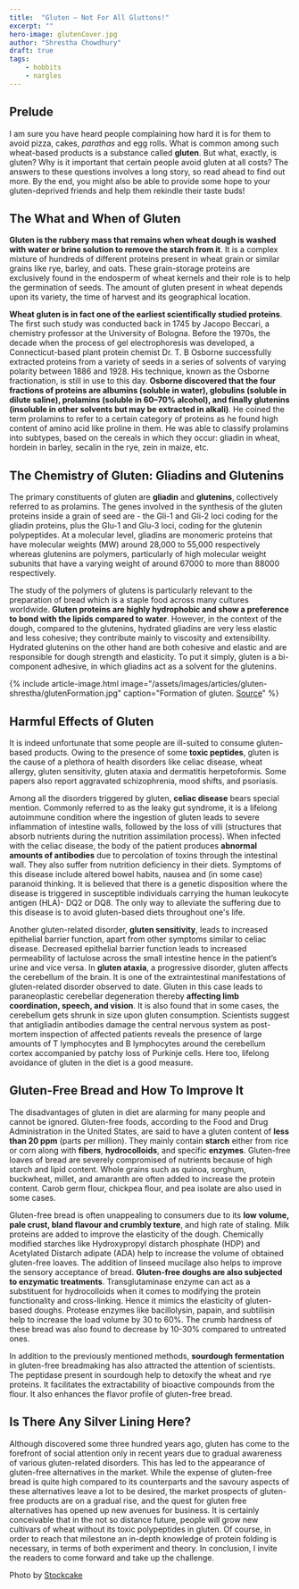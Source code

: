 ```yaml
---
title:  "Gluten – Not For All Gluttons!"
excerpt: ""
hero-image: glutenCover.jpg
author: "Shrestha Chowdhury"
draft: true
tags:
    - hobbits
    - nargles
---
```


## Prelude
I am sure you have heard people complaining how hard it is for them to avoid pizza, cakes, _parathas_ and egg rolls. What is common among such wheat-based products is a substance called **gluten**. But what, exactly, is gluten? Why is it important that certain people avoid gluten at all costs? The answers to these questions involves a long story, so read ahead to find out more. By the end, you might also be able to provide some hope to your gluten-deprived friends and help them rekindle their taste buds!  

## The What and When of Gluten
**Gluten is the rubbery mass that remains when wheat dough is washed with water or brine solution to remove the starch from it**. It is a complex mixture of hundreds of different proteins present in wheat grain or similar grains like rye, barley, and oats. These grain-storage proteins are exclusively found in the endosperm of wheat kernels and their role is to help the germination of seeds. The amount of gluten present in wheat depends upon its variety, the time of harvest and its geographical location.

**Wheat gluten is in fact one of the earliest scientifically studied proteins**. The first such study was conducted back in 1745 by Jacopo Beccari, a chemistry professor at the University of Bologna. Before the 1970s, the decade when the process of gel electrophoresis was developed, a Connecticut-based plant protein chemist Dr. T. B Osborne successfully extracted proteins from a variety of seeds in a series of solvents of varying polarity between 1886 and 1928. His technique, known as the Osborne fractionation, is still in use to this day. **Osborne discovered that the four fractions of proteins are albumins (soluble in water), globulins (soluble in dilute saline), prolamins (soluble in 60–70% alcohol), and finally glutenins (insoluble in other solvents but may be extracted in alkali)**. He coined the term prolamins to refer to a certain category of proteins as he found high content of amino acid like proline in them. He was able to classify prolamins into subtypes, based on the cereals in which they occur: gliadin in wheat, hordein in barley, secalin in the rye, zein in maize, etc.

## The Chemistry of Gluten: Gliadins and Glutenins
The primary constituents of gluten are **gliadin** and **glutenins**, collectively referred to as prolamins. The genes involved in the synthesis of the gluten proteins inside a grain of seed are - the Gli-1 and Gli-2 loci coding for the gliadin proteins, plus the Glu-1 and Glu-3 loci, coding for the glutenin polypeptides. At a molecular level, gliadins are monomeric proteins that have molecular weights (MW) around 28,000 to 55,000 respectively whereas glutenins are polymers, particularly of high molecular weight subunits that have a varying weight of around 67000 to more than 88000 respectively.

The study of the polymers of glutens is particularly relevant to the preparation of bread which is a staple food across many cultures worldwide. **Gluten proteins are highly hydrophobic and show a preference to bond with the lipids compared to water**. However, in the context of the dough, compared to the glutenins, hydrated gliadins are very less elastic and less cohesive; they contribute mainly to viscosity and extensibility. Hydrated glutenins on the other hand are both cohesive and elastic and are responsible for dough strength and elasticity. To put it simply, gluten is a bi-component adhesive, in which gliadins act as a solvent for the glutenins.

{% include article-image.html image="/assets/images/articles/gluten-shrestha/glutenFormation.jpg" caption="Formation of gluten. [Source](https://paleofoundation.com/gluten/)" %}

## Harmful Effects of Gluten
It is indeed unfortunate that some people are ill-suited to consume gluten-based products. Owing to the presence of some **toxic peptides**, gluten is the cause of a plethora of health disorders like celiac disease, wheat allergy, gluten sensitivity, gluten ataxia and dermatitis herpetoformis. Some papers also report aggravated schizophrenia, mood shifts, and psoriasis.

Among all the disorders triggered by gluten, **celiac disease** bears special mention. Commonly referred to as the leaky gut syndrome, it is a lifelong autoimmune condition where the ingestion of gluten leads to severe inflammation of intestine walls, followed by the loss of villi (structures that absorb nutrients during the nutrition assimilation process). When infected with the celiac disease, the body of the patient produces **abnormal amounts of antibodies** due to percolation of toxins through the intestinal wall. They also suffer from nutrition deficiency in their diets. Symptoms of this disease include altered bowel habits, nausea and (in some case) paranoid thinking. It is believed that there is a genetic disposition where the disease is triggered in susceptible individuals carrying the human leukocyte antigen (HLA)- DQ2 or DQ8. The only way to alleviate the suffering due to this disease is to avoid gluten-based diets throughout one's life.

Another gluten-related disorder, **gluten sensitivity**, leads to increased epithelial barrier function, apart from other symptoms similar to celiac disease. Decreased epithelial barrier function leads to increased permeability of lactulose across the small intestine hence in the patient’s urine and vice versa. In **gluten ataxia**, a progressive disorder, gluten affects the cerebellum of the brain. It is one of the extraintestinal manifestations of gluten-related disorder observed to date. Gluten in this case leads to paraneoplastic cerebellar degeneration thereby **affecting limb coordination, speech, and vision**. It is also found that in some cases, the cerebellum gets shrunk in size upon gluten consumption. Scientists suggest that antigliadin antibodies damage the central nervous system as post-mortem inspection of affected patients reveals the presence of large amounts of T lymphocytes and B lymphocytes around the cerebellum cortex accompanied by patchy loss of Purkinje cells. Here too, lifelong avoidance of gluten in the diet is a good measure.

## Gluten-Free Bread and How To Improve It
The disadvantages of gluten in diet are alarming for many people and cannot be ignored. Gluten-free foods, according to the Food and Drug Administration in the United States, are said to have a gluten content of **less than 20 ppm** (parts per million). They mainly contain **starch** either from rice or corn along with **fibers**, **hydrocolloids**, and specific **enzymes**. Gluten-free loaves of bread are severely compromised of nutrients because of high starch and lipid content. Whole grains such as quinoa, sorghum, buckwheat, millet, and amaranth are often added to increase the protein content. Carob germ flour, chickpea flour, and pea isolate are also used in some cases.

Gluten-free bread is often unappealing to consumers due to its **low volume, pale crust, bland flavour and crumbly texture**, and high rate of staling. Milk proteins are added to improve the elasticity of the dough. Chemically modified starches like Hydroxypropyl distarch phosphate (HDP) and Acetylated Distarch adipate (ADA) help to increase the volume of obtained gluten-free loaves. The addition of linseed mucilage also helps to improve the sensory acceptance of bread. **Gluten-free doughs are also subjected to enzymatic treatments**. Transglutaminase enzyme can act as a substituent for hydrocolloids when it comes to modifying the protein functionality and cross-linking. Hence it mimics the elasticity of gluten-based doughs. Protease enzymes like bacillolysin, papain, and subtilisin help to increase the load volume by 30 to 60%. The crumb hardness of these bread was also found to decrease by 10-30% compared to untreated ones.

In addition to the previously mentioned methods, **sourdough fermentation** in gluten-free breadmaking has also attracted the attention of scientists. The peptidase present in sourdough help to detoxify the wheat and rye proteins. It facilitates the extractability of bioactive compounds from the flour. It also enhances the flavor profile of gluten-free bread.

## Is There Any Silver Lining Here?
Although discovered some three hundred years ago, gluten has come to the forefront of social attention only in recent years due to gradual awareness of various gluten-related disorders. This has led to the appearance of gluten-free alternatives in the market. While the expense of gluten-free bread is quite high compared to its counterparts and the savoury aspects of these alternatives leave a lot to be desired, the market prospects of gluten-free products are on a gradual rise, and the quest for gluten free alternatives has opened up new avenues for business. It is certainly conceivable that in the not so distance future, people will grow new cultivars of wheat without its toxic polypeptides in gluten. Of course, in order to reach that milestone an in-depth knowledge of protein folding is necessary, in terms of both experiment and theory. In conclusion, I invite the readers to come forward and take up the challenge.


Photo by <a href="https://stockcake.com/i/sliced-artisan-bread_234937_44804">Stockcake</a>
